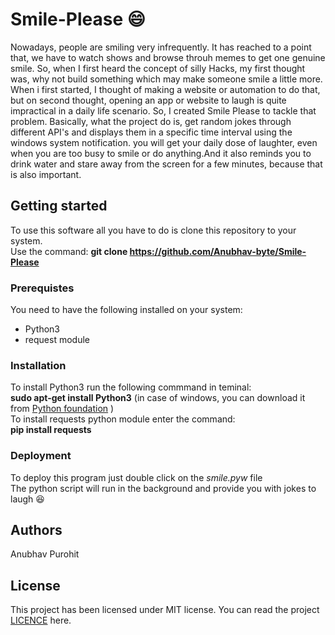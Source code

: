 # Smile-Please :smile:
Nowadays, people are smiling very infrequently. It has reached to a point that, we have to watch shows and browse throuh memes to get one genuine smile. So, when I first heard the concept of silly Hacks, my first thought was, why not build something which may make someone smile a little more. When i first started, I thought of making a website or automation to do that, but on second thought, opening an app or website to laugh is quite impractical in a daily life scenario. So, I created Smile Please to tackle that problem. Basically, what the project do is, get random jokes through different API's and displays them in a specific time interval using the windows system notification. you will get your daily dose of laughter, even when you are too busy to smile or do anything.And it also reminds you to drink water and stare away from the screen for a few minutes, because that is also important. 

## Getting started
To use this software all you have to do is clone this repository to  your system.\
Use the command:  **git clone https://github.com/Anubhav-byte/Smile-Please** 

### Prerequistes
You need to have the following installed on your system:
* Python3
* request module

### Installation 
To install Python3 run the following commmand in teminal:\
**sudo apt-get install Python3** (in case of windows, you can download it from [Python foundation](https://www.python.org/psf/) )\
To install requests python module enter the command:\
**pip install requests**

### Deployment
To deploy this program just double click on the *smile.pyw* file\
The python script will run in the background and provide you with jokes to laugh :laughing:

## Authors
Anubhav Purohit

## License
This project has been licensed under MIT license. You can read the project [LICENCE](https://github.com/Anubhav-byte/Smile-Please/blob/master/LICENSE) here.


